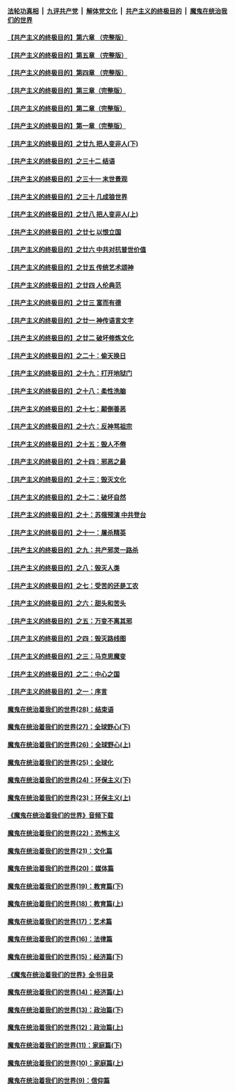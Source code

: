 ####  [法轮功真相](../../../../basic/blob/master/README.md?t=01272139) &nbsp;|&nbsp; [九评共产党](../../../../9ping.md/blob/master/README.md?t=01272139) &nbsp;|&nbsp; [解体党文化](../../../../jtdwh.md/blob/master/README.md?t=01272139)  &nbsp;|&nbsp; [共产主义的终极目的](../../../../gczydzjmd.md/blob/master/README.md?t=01272139) &nbsp;|&nbsp; [魔鬼在统治我们的世界](../../../../mgztzwmdsj.md/blob/master/README.md?t=01272139) 

#### [【共产主义的终极目的】第六章 （完整版）](../pages/nsc422/n11428913.md?t=01272139) 

#### [【共产主义的终极目的】第五章 （完整版）](../pages/nsc422/n11428912.md?t=01272139) 

#### [【共产主义的终极目的】第四章 （完整版）](../pages/nsc422/n11428907.md?t=01272139) 

#### [【共产主义的终极目的】第三章（完整版）](../pages/nsc422/n11428848.md?t=01272139) 

#### [【共产主义的终极目的】第二章（完整版）](../pages/nsc422/n11428831.md?t=01272139) 

#### [【共产主义的终极目的】第一章（完整版）](../pages/nsc422/n11417651.md?t=01272139) 

#### [【共产主义的终极目的】之廿九 把人变非人(下)](../pages/nsc422/n11344140.md?t=01272139) 

#### [【共产主义的终极目的】之三十二 结语](../pages/nsc422/n11360535.md?t=01272139) 

#### [【共产主义的终极目的】之三十一 末世景观](../pages/nsc422/n11351129.md?t=01272139) 

#### [【共产主义的终极目的】之三十 几成狼世界](../pages/nsc422/n11348280.md?t=01272139) 

#### [【共产主义的终极目的】之廿八 把人变非人(上)](../pages/nsc422/n11340492.md?t=01272139) 

#### [【共产主义的终极目的】之廿七 以恨立国](../pages/nsc422/n11336944.md?t=01272139) 

#### [【共产主义的终极目的】之廿六 中共对抗普世价值](../pages/nsc422/n11324785.md?t=01272139) 

#### [【共产主义的终极目的】之廿五 传统艺术颂神](../pages/nsc422/n11296396.md?t=01272139) 

#### [【共产主义的终极目的】之廿四 人伦典范](../pages/nsc422/n11296397.md?t=01272139) 

#### [【共产主义的终极目的】之廿三 富而有德](../pages/nsc422/n11283598.md?t=01272139) 

#### [【共产主义的终极目的】之廿一 神传语言文字](../pages/nsc422/n11263265.md?t=01272139) 

#### [【共产主义的终极目的】之廿二 破坏修炼文化](../pages/nsc422/n11245728.md?t=01272139) 

#### [【共产主义的终极目的】之二十：偷天换日](../pages/nsc422/n11238846.md?t=01272139) 

#### [【共产主义的终极目的】之十九：打开地狱门](../pages/nsc422/n11206376.md?t=01272139) 

#### [【共产主义的终极目的】之十八：柔性洗脑](../pages/nsc422/n11199994.md?t=01272139) 

#### [【共产主义的终极目的】之十七：颠倒善恶](../pages/nsc422/n11179782.md?t=01272139) 

#### [【共产主义的终极目的】之十六：反神骂祖宗](../pages/nsc422/n11166798.md?t=01272139) 

#### [【共产主义的终极目的】之十五：毁人不倦](../pages/nsc422/n11166792.md?t=01272139) 

#### [【共产主义的终极目的】之十四：邪恶之最](../pages/nsc422/n11150249.md?t=01272139) 

#### [【共产主义的终极目的】之十三：毁灭文化](../pages/nsc422/n11135227.md?t=01272139) 

#### [【共产主义的终极目的】之十二：破坏自然](../pages/nsc422/n11135214.md?t=01272139) 

#### [【共产主义的终极目的】之十：苏俄预演 中共登台](../pages/nsc422/n11118424.md?t=01272139) 

#### [【共产主义的终极目的】之十一：屠杀精英](../pages/nsc422/n11118442.md?t=01272139) 

#### [【共产主义的终极目的】之九：共产邪灵一路杀](../pages/nsc422/n11114139.md?t=01272139) 

#### [【共产主义的终极目的】之八：毁灭人类](../pages/nsc422/n11108503.md?t=01272139) 

#### [【共产主义的终极目的】之七：受苦的还是工农](../pages/nsc422/n11101809.md?t=01272139) 

#### [【共产主义的终极目的】之六：甜头和苦头](../pages/nsc422/n11096971.md?t=01272139) 

#### [【共产主义的终极目的】之五：万变不离其邪](../pages/nsc422/n11091285.md?t=01272139) 

#### [【共产主义的终极目的】之四：毁灭路线图](../pages/nsc422/n11086284.md?t=01272139) 

#### [【共产主义的终极目的】之三：马克思魔变](../pages/nsc422/n11061941.md?t=01272139) 

#### [【共产主义的终极目的】之二：中心之国](../pages/nsc422/n11047728.md?t=01272139) 

#### [【共产主义的终极目的】之一：序言](../pages/nsc422/n11086077.md?t=01272139) 

#### [魔鬼在统治着我们的世界(28)：结束语](../pages/nsc422/n10936246.md?t=01272139) 

#### [魔鬼在统治着我们的世界(27)：全球野心(下)](../pages/nsc422/n10928319.md?t=01272139) 

#### [魔鬼在统治着我们的世界(26)：全球野心(上)](../pages/nsc422/n10900318.md?t=01272139) 

#### [魔鬼在统治着我们的世界(25)：全球化](../pages/nsc422/n10788205.md?t=01272139) 

#### [魔鬼在统治着我们的世界(24)：环保主义(下)](../pages/nsc422/n10695307.md?t=01272139) 

#### [魔鬼在统治着我们的世界(23)：环保主义(上)](../pages/nsc422/n10688613.md?t=01272139) 

#### [《魔鬼在统治着我们的世界》音频下载](../pages/nsc422/n10635553.md?t=01272139) 

#### [魔鬼在统治着我们的世界(22)：恐怖主义](../pages/nsc422/n10614727.md?t=01272139) 

#### [魔鬼在统治着我们的世界(21)：文化篇](../pages/nsc422/n10597706.md?t=01272139) 

#### [魔鬼在统治着我们的世界(20)：媒体篇](../pages/nsc422/n10586579.md?t=01272139) 

#### [魔鬼在统治着我们的世界(19)：教育篇(下)](../pages/nsc422/n10564808.md?t=01272139) 

#### [魔鬼在统治着我们的世界(18)：教育篇(上)](../pages/nsc422/n10526970.md?t=01272139) 

#### [魔鬼在统治着我们的世界(17)：艺术篇](../pages/nsc422/n10499093.md?t=01272139) 

#### [魔鬼在统治着我们的世界(16)：法律篇](../pages/nsc422/n10485969.md?t=01272139) 

#### [魔鬼在统治着我们的世界(15)：经济篇(下)](../pages/nsc422/n10469975.md?t=01272139) 

#### [《魔鬼在统治着我们的世界》全书目录](../pages/nsc422/n10464261.md?t=01272139) 

#### [魔鬼在统治着我们的世界(14)：经济篇(上)](../pages/nsc422/n10457370.md?t=01272139) 

#### [魔鬼在统治着我们的世界(13)：政治篇(下)](../pages/nsc422/n10448270.md?t=01272139) 

#### [魔鬼在统治着我们的世界(12)：政治篇(上)](../pages/nsc422/n10444576.md?t=01272139) 

#### [魔鬼在统治着我们的世界(11)：家庭篇(下)](../pages/nsc422/n10440961.md?t=01272139) 

#### [魔鬼在统治着我们的世界(10)：家庭篇(上)](../pages/nsc422/n10435448.md?t=01272139) 

#### [魔鬼在统治着我们的世界(9)：信仰篇](../pages/nsc422/n10432159.md?t=01272139) 


